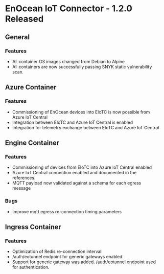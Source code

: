 # EnOcean IoT Connector - 1.2.0 Released

## General

### Features

- All container OS images changed from Debian to Alpine
- All containers are now successfully passing SNYK static vulnerability scan.

## Azure Container

### Features

- Commissioning of EnOcean devices into EIoTC is now possible from Azure IoT Central
- Integration between EIoTC and Azure IoT Central is enabled
- Integration for telemetry exchange between EIoTC and Azure IoT Central

## Engine Container

### Features

- Commissioning of devices from EIoTC into Azure IoT Central enabled
- Azure IoT Central connection enabled and documented in the references.
- MQTT payload now validated against a schema for each egress message

### Bugs

- Improve mqtt egress re-connection timing parameters

## Ingress Container

### Features

- Optimization of Redis re-connection interval
- /auth/eotunnel endpoint for generic gateways enabled
- Support for generic gateway was added. /auth/eotunnel endpoint used for authentication.

